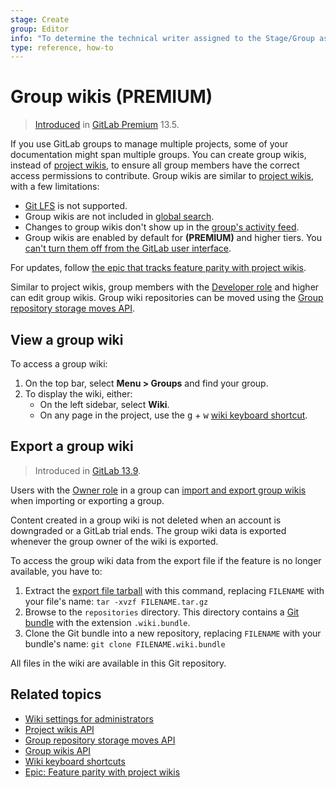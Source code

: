 ```yaml
---
stage: Create
group: Editor
info: "To determine the technical writer assigned to the Stage/Group associated with this page, see https://about.gitlab.com/handbook/engineering/ux/technical-writing/#assignments"
type: reference, how-to
---
```


# Group wikis **(PREMIUM)**

> [Introduced](https://gitlab.com/gitlab-org/gitlab/-/issues/13195) in [GitLab Premium](https://about.gitlab.com/pricing/) 13.5.

If you use GitLab groups to manage multiple projects, some of your documentation
might span multiple groups. You can create group wikis, instead of [project wikis](index.md),
to ensure all group members have the correct access permissions to contribute.
Group wikis are similar to [project wikis](index.md), with a few limitations:

- [Git LFS](../../../topics/git/lfs/index.md) is not supported.
- Group wikis are not included in [global search](../../search/advanced_search.md).
- Changes to group wikis don't show up in the [group's activity feed](../../group/index.md#group-activity-analytics).
- Group wikis are enabled by default for **(PREMIUM)** and higher tiers.
  You [can't turn them off from the GitLab user interface](https://gitlab.com/gitlab-org/gitlab/-/issues/208413).

For updates, follow [the epic that tracks feature parity with project wikis](https://gitlab.com/groups/gitlab-org/-/epics/2782).

Similar to project wikis, group members with the [Developer role](../../permissions.md#group-members-permissions)
and higher can edit group wikis. Group wiki repositories can be moved using the
[Group repository storage moves API](../../../api/group_repository_storage_moves.md).

## View a group wiki

To access a group wiki:

1. On the top bar, select **Menu > Groups** and find your group.
1. To display the wiki, either:
   - On the left sidebar, select **Wiki**.
   - On any page in the project, use the <kbd>g</kbd> + <kbd>w</kbd>
     [wiki keyboard shortcut](../../shortcuts.md).

## Export a group wiki

> Introduced in [GitLab 13.9](https://gitlab.com/gitlab-org/gitlab/-/merge_requests/53247).

Users with the [Owner role](../../permissions.md) in a group can
[import and export group wikis](../../group/settings/import_export.md) when importing
or exporting a group.

Content created in a group wiki is not deleted when an account is downgraded or a
GitLab trial ends. The group wiki data is exported whenever the group owner of
the wiki is exported.

To access the group wiki data from the export file if the feature is no longer
available, you have to:

1. Extract the [export file tarball](../../group/settings/import_export.md) with
   this command, replacing `FILENAME` with your file's name:
   `tar -xvzf FILENAME.tar.gz`
1. Browse to the `repositories` directory. This directory contains a
   [Git bundle](https://git-scm.com/docs/git-bundle) with the extension `.wiki.bundle`.
1. Clone the Git bundle into a new repository, replacing `FILENAME` with
   your bundle's name: `git clone FILENAME.wiki.bundle`

All files in the wiki are available in this Git repository.

## Related topics

- [Wiki settings for administrators](../../../administration/wikis/index.md)
- [Project wikis API](../../../api/wikis.md)
- [Group repository storage moves API](../../../api/group_repository_storage_moves.md)
- [Group wikis API](../../../api/group_wikis.md)
- [Wiki keyboard shortcuts](../../shortcuts.md#wiki-pages)
- [Epic: Feature parity with project wikis](https://gitlab.com/groups/gitlab-org/-/epics/2782)
